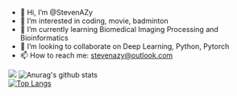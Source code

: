 - 👋 Hi, I’m @StevenAZy
- 👀 I’m interested in coding, movie, badminton
- 🌱 I’m currently learning Biomedical Imaging Processing and Bioinformatics
- 💞️ I’m looking to collaborate on Deep Learning, Python, Pytorch
- 📫 How to reach me: stevenazy@outlook.com

<!---
StevenAZy/StevenAZy is a ✨ special ✨ repository because its `README.md` (this file) appears on your GitHub profile.
You can click the Preview link to take a look at your changes.
--->
![](https://komarev.com/ghpvc/?username=StevenAZy&color=yellowgreen)
![Anurag's github stats](https://github-readme-stats.vercel.app/api?username=StevenAZy&show_icons=true&icon_color=fff&bg_color=30,e96443,904e95&title_color=fff&text_color=fff)   
[![Top Langs](https://github-readme-stats.vercel.app/api/top-langs/?username=StevenAZy&layout=compact&theme=buefy&title_color=000)](https://github.com/anuraghazra/github-readme-stats)
